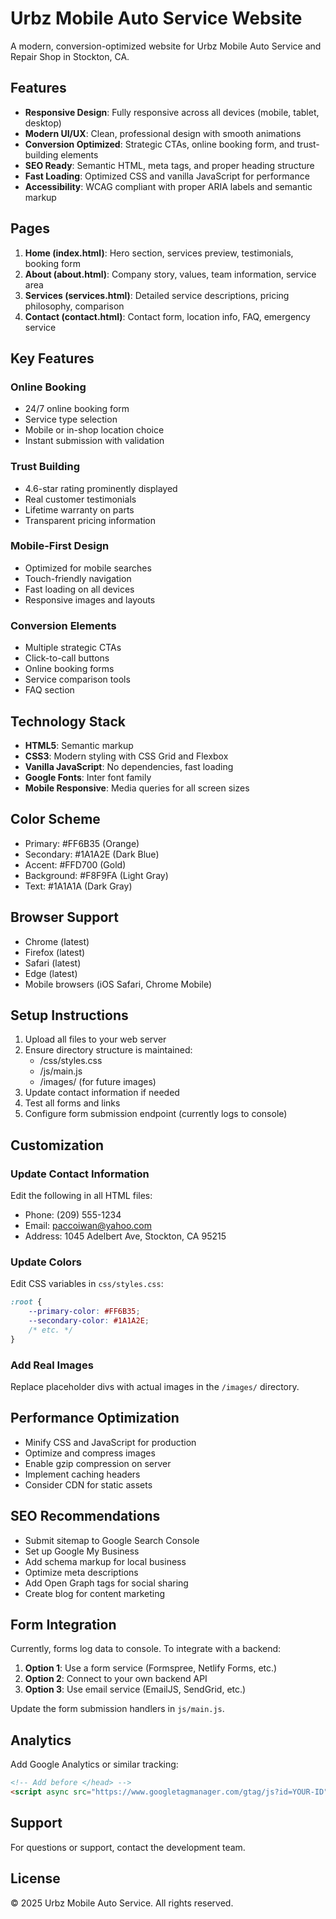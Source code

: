 # Urbz Mobile Auto Service Website

A modern, conversion-optimized website for Urbz Mobile Auto Service and Repair Shop in Stockton, CA.

## Features

- **Responsive Design**: Fully responsive across all devices (mobile, tablet, desktop)
- **Modern UI/UX**: Clean, professional design with smooth animations
- **Conversion Optimized**: Strategic CTAs, online booking form, and trust-building elements
- **SEO Ready**: Semantic HTML, meta tags, and proper heading structure
- **Fast Loading**: Optimized CSS and vanilla JavaScript for performance
- **Accessibility**: WCAG compliant with proper ARIA labels and semantic markup

## Pages

1. **Home (index.html)**: Hero section, services preview, testimonials, booking form
2. **About (about.html)**: Company story, values, team information, service area
3. **Services (services.html)**: Detailed service descriptions, pricing philosophy, comparison
4. **Contact (contact.html)**: Contact form, location info, FAQ, emergency service

## Key Features

### Online Booking
- 24/7 online booking form
- Service type selection
- Mobile or in-shop location choice
- Instant submission with validation

### Trust Building
- 4.6-star rating prominently displayed
- Real customer testimonials
- Lifetime warranty on parts
- Transparent pricing information

### Mobile-First Design
- Optimized for mobile searches
- Touch-friendly navigation
- Fast loading on all devices
- Responsive images and layouts

### Conversion Elements
- Multiple strategic CTAs
- Click-to-call buttons
- Online booking forms
- Service comparison tools
- FAQ section

## Technology Stack

- **HTML5**: Semantic markup
- **CSS3**: Modern styling with CSS Grid and Flexbox
- **Vanilla JavaScript**: No dependencies, fast loading
- **Google Fonts**: Inter font family
- **Mobile Responsive**: Media queries for all screen sizes

## Color Scheme

- Primary: #FF6B35 (Orange)
- Secondary: #1A1A2E (Dark Blue)
- Accent: #FFD700 (Gold)
- Background: #F8F9FA (Light Gray)
- Text: #1A1A1A (Dark Gray)

## Browser Support

- Chrome (latest)
- Firefox (latest)
- Safari (latest)
- Edge (latest)
- Mobile browsers (iOS Safari, Chrome Mobile)

## Setup Instructions

1. Upload all files to your web server
2. Ensure directory structure is maintained:
   - /css/styles.css
   - /js/main.js
   - /images/ (for future images)
3. Update contact information if needed
4. Test all forms and links
5. Configure form submission endpoint (currently logs to console)

## Customization

### Update Contact Information
Edit the following in all HTML files:
- Phone: (209) 555-1234
- Email: paccoiwan@yahoo.com
- Address: 1045 Adelbert Ave, Stockton, CA 95215

### Update Colors
Edit CSS variables in `css/styles.css`:
```css
:root {
    --primary-color: #FF6B35;
    --secondary-color: #1A1A2E;
    /* etc. */
}
```

### Add Real Images
Replace placeholder divs with actual images in the `/images/` directory.

## Performance Optimization

- Minify CSS and JavaScript for production
- Optimize and compress images
- Enable gzip compression on server
- Implement caching headers
- Consider CDN for static assets

## SEO Recommendations

- Submit sitemap to Google Search Console
- Set up Google My Business
- Add schema markup for local business
- Optimize meta descriptions
- Add Open Graph tags for social sharing
- Create blog for content marketing

## Form Integration

Currently, forms log data to console. To integrate with a backend:

1. **Option 1**: Use a form service (Formspree, Netlify Forms, etc.)
2. **Option 2**: Connect to your own backend API
3. **Option 3**: Use email service (EmailJS, SendGrid, etc.)

Update the form submission handlers in `js/main.js`.

## Analytics

Add Google Analytics or similar tracking:
```html
<!-- Add before </head> -->
<script async src="https://www.googletagmanager.com/gtag/js?id=YOUR-ID"></script>
```

## Support

For questions or support, contact the development team.

## License

© 2025 Urbz Mobile Auto Service. All rights reserved.
